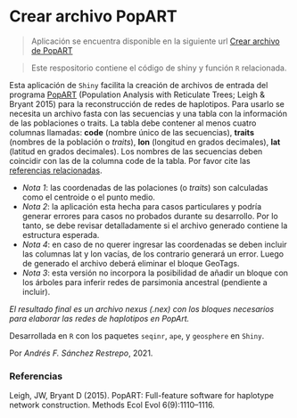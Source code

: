 # Crear archivo PopART
 
> Aplicación se encuentra disponible en la siguiente url [Crear archivo de PopART](https://andres-snchz.shinyapps.io/create_popartfile/)

> Este respositorio contiene el código de shiny y función `R` relacionada.
  
Esta aplicación de `Shiny` facilita la creación de archivos de entrada del programa [PopART](http://popart.otago.ac.nz/index.shtml) (Population Analysis with Reticulate Trees; Leigh & Bryant 2015) para la reconstrucción de redes de haplotipos. Para usarlo se necesita un archivo fasta con las secuencias y una tabla con la información de las poblaciones o traits. La tabla debe contener al menos cuatro columnas llamadas: **code** (nombre único de las secuencias), **traits** (nombres de la población o *traits*), **lon** (longitud en grados decimales), **lat** (latitud en grados decimales). Los nombres de las secuencias deben coincidir con las de la columna code de la tabla. Por favor cite las [referencias relacionadas](http://popart.otago.ac.nz/howtocite.shtml).
 
- *Nota 1*: las coordenadas de las polaciones (o *traits*) son calculadas como el centroide o el punto medio.
- *Nota 2*: la aplicación esta hecha para casos particulares y podría generar errores para casos no probados durante su desarrollo. Por lo tanto, se debe revisar detalladamente si el archivo generado contiene la estructura esperada.
- *Nota 4*: en caso de no querer ingresar las coordenadas se deben incluir las columnas lat y lon vacías, de los contrario generará un error. Luego de generado el archivo deberá eliminar el bloque GeoTags.
- *Nota 3*: esta versión no incorpora la posibilidad de añadir un bloque con los árboles para inferir redes de parsimonia ancestral (pendiente a incluir).

 
*El resultado final es un archivo nexus (.nex) con los bloques necesarios para elaborar las redes de haplotipos en PopArt.*
  
Desarrollada en `R` con los paquetes `seqinr`, `ape`, y `geosphere` en `Shiny`.
 
Por *Andrés F. Sánchez Restrepo*, 2021.
 
### Referencias
Leigh, JW, Bryant D (2015). PopART: Full-feature software for haplotype network construction. Methods Ecol Evol 6(9):1110–1116.

